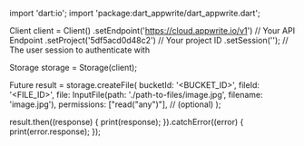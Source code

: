 import 'dart:io';
import 'package:dart_appwrite/dart_appwrite.dart';

Client client = Client()
  .setEndpoint('https://cloud.appwrite.io/v1') // Your API Endpoint
  .setProject('5df5acd0d48c2') // Your project ID
  .setSession(''); // The user session to authenticate with

Storage storage = Storage(client);

Future result = storage.createFile(
  bucketId: '<BUCKET_ID>',
  fileId: '<FILE_ID>',
  file: InputFile(path: './path-to-files/image.jpg', filename: 'image.jpg'),
  permissions: ["read("any")"], // (optional)
);

result.then((response) {
  print(response);
}).catchError((error) {
  print(error.response);
});
